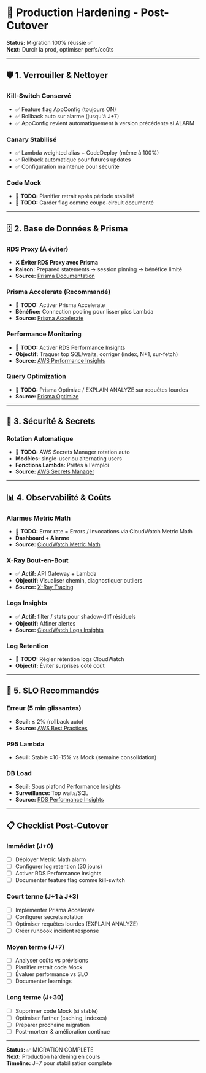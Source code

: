 # 🔧 Production Hardening - Post-Cutover

**Status:** Migration 100% réussie ✅  
**Next:** Durcir la prod, optimiser perfs/coûts  

---

## 🛡️ 1. Verrouiller & Nettoyer

### Kill-Switch Conservé
- ✅ Feature flag AppConfig (toujours ON)
- ✅ Rollback auto sur alarme (jusqu'à J+7)
- ✅ AppConfig revient automatiquement à version précédente si ALARM

### Canary Stabilisé
- ✅ Lambda weighted alias + CodeDeploy (même à 100%)
- ✅ Rollback automatique pour futures updates
- ✅ Configuration maintenue pour sécurité

### Code Mock
- 🔄 **TODO:** Planifier retrait après période stabilité
- 🔄 **TODO:** Garder flag comme coupe-circuit documenté

---

## 🗄️ 2. Base de Données & Prisma

### RDS Proxy (À éviter)
- ❌ **Éviter RDS Proxy avec Prisma**
- **Raison:** Prepared statements → session pinning → bénéfice limité
- **Source:** [Prisma Documentation](https://prisma.io)

### Prisma Accelerate (Recommandé)
- 🔄 **TODO:** Activer Prisma Accelerate
- **Bénéfice:** Connection pooling pour lisser pics Lambda
- **Source:** [Prisma Accelerate](https://prisma.io)

### Performance Monitoring
- 🔄 **TODO:** Activer RDS Performance Insights
- **Objectif:** Traquer top SQL/waits, corriger (index, N+1, sur-fetch)
- **Source:** [AWS Performance Insights](https://docs.aws.amazon.com/AmazonRDS/latest/UserGuide/USER_PerfInsights.html)

### Query Optimization
- 🔄 **TODO:** Prisma Optimize / EXPLAIN ANALYZE sur requêtes lourdes
- **Source:** [Prisma Optimize](https://prisma.io)

---

## 🔐 3. Sécurité & Secrets

### Rotation Automatique
- 🔄 **TODO:** AWS Secrets Manager rotation auto
- **Modèles:** single-user ou alternating users
- **Fonctions Lambda:** Prêtes à l'emploi
- **Source:** [AWS Secrets Manager](https://docs.aws.amazon.com/secretsmanager/latest/userguide/rotating-secrets.html)

---

## 📊 4. Observabilité & Coûts

### Alarmes Metric Math
- 🔄 **TODO:** Error rate = Errors / Invocations via CloudWatch Metric Math
- **Dashboard + Alarme**
- **Source:** [CloudWatch Metric Math](https://docs.aws.amazon.com/AmazonCloudWatch/latest/monitoring/using-metric-math.html)

### X-Ray Bout-en-Bout
- ✅ **Actif:** API Gateway + Lambda
- **Objectif:** Visualiser chemin, diagnostiquer outliers
- **Source:** [X-Ray Tracing](https://v3.cicd.serverlessworkshops.io)

### Logs Insights
- ✅ **Actif:** filter / stats pour shadow-diff résiduels
- **Objectif:** Affiner alertes
- **Source:** [CloudWatch Logs Insights](https://docs.aws.amazon.com/AmazonCloudWatch/latest/logs/AnalyzingLogData.html)

### Log Retention
- 🔄 **TODO:** Régler rétention logs CloudWatch
- **Objectif:** Éviter surprises côté coût

---

## 🎯 5. SLO Recommandés

### Erreur (5 min glissantes)
- **Seuil:** ≤ 2% (rollback auto)
- **Source:** [AWS Best Practices](https://docs.aws.amazon.com/wellarchitected/latest/reliability-pillar/welcome.html)

### P95 Lambda
- **Seuil:** Stable ±10-15% vs Mock (semaine consolidation)

### DB Load
- **Seuil:** Sous plafond Performance Insights
- **Surveillance:** Top waits/SQL
- **Source:** [RDS Performance Insights](https://docs.aws.amazon.com/AmazonRDS/latest/UserGuide/USER_PerfInsights.html)

---

## 📋 Checklist Post-Cutover

### Immédiat (J+0)
- [ ] Déployer Metric Math alarm
- [ ] Configurer log retention (30 jours)
- [ ] Activer RDS Performance Insights
- [ ] Documenter feature flag comme kill-switch

### Court terme (J+1 à J+3)
- [ ] Implémenter Prisma Accelerate
- [ ] Configurer secrets rotation
- [ ] Optimiser requêtes lourdes (EXPLAIN ANALYZE)
- [ ] Créer runbook incident response

### Moyen terme (J+7)
- [ ] Analyser coûts vs prévisions
- [ ] Planifier retrait code Mock
- [ ] Évaluer performance vs SLO
- [ ] Documenter learnings

### Long terme (J+30)
- [ ] Supprimer code Mock (si stable)
- [ ] Optimiser further (caching, indexes)
- [ ] Préparer prochaine migration
- [ ] Post-mortem & amélioration continue

---

**Status:** ✅ MIGRATION COMPLETE  
**Next:** Production hardening en cours  
**Timeline:** J+7 pour stabilisation complète
